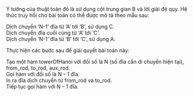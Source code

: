 Ý tưởng của thuật toán đó là sử dụng cột trung gian B và lời giải đệ quy. Hệ thức truy hồi cho bài toán có thể được mô tả theo mẫu sau:  
  
Dịch chuyển ‘N-1’ đĩa từ ‘A’ tới ‘B’, sử dụng C.  
Dịch chuyển đĩa cuối cùng từ ‘A’ tới ‘C’.  
Dịch chuyển ‘N-1’ đĩa từ ‘B’ tới ‘C’, sử dụng A.  
  
Thực hiện các bước sau để giải quyết bài toán này:  
  
Tạo một hàm towerOfHanoi với đối số là N (số đĩa cần di chuyển hiện tại), from_rod, to_rod, aux_rod.  
Gọi hàm với đối số là N – 1 đĩa.  
In ra đĩa dịch chuyển từ from_rod và to_rod.  
Tiếp tục gọi hàm với N – 1 đĩa.  
